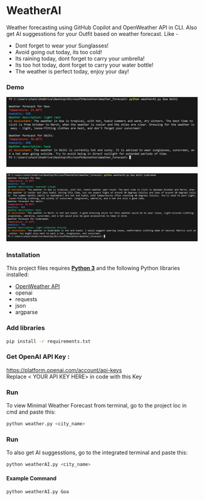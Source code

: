 # WeatherAI

Weather forecasting using GitHub Copilot and OpenWeather API in CLI.
Also get AI suggesstions for your Outfit based on weather forecast. Like -
- Dont forget to wear your Sunglasses!
- Avoid going out today, its too cold!
- Its raining today, dont forget to carry your umbrella!
- Its too hot today, dont forget to carry your water bottle!
- The weather is perfect today, enjoy your day!



### Demo

![](https://github.com/Fastest-Coder-First/Weather_Forecast/blob/main/Screenshot2.jpeg)

![](https://github.com/Fastest-Coder-First/Weather_Forecast/blob/main/OutputCitiesForecast.jpeg)



### Installation


This project files requires [**Python 3**](https://www.python.org/downloads/) and the following Python libraries installed:

- [OpenWeather API](https://openweathermap.org/api)
- openai 
- requests
- json
- argparse


### Add libraries

```bash
pip install -r requirements.txt
```  

### Get OpenAI API Key :
https://platform.openai.com/account/api-keys \
Replace < YOUR API KEY HERE> in code with this Key 


### Run
To view Minimal Weather Forecast from terminal, go to the project loc in cmd and paste this:

```bash
python weather.py <city_name>
```  

### Run
To also get AI suggesstions, go to the integrated terminal and paste this:

```bash
python weatherAI.py <city_name>
```  

#### Example Command
```bash
python weatherAI.py Goa
```